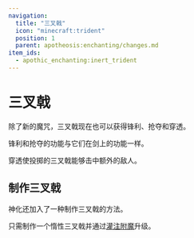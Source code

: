 ```yaml
---
navigation:
  title: "三叉戟"
  icon: "minecraft:trident"
  position: 1
  parent: apotheosis:enchanting/changes.md
item_ids:
  - apothic_enchanting:inert_trident
---
```


# 三叉戟

除了新的魔咒，三叉戟现在也可以获得<Color id="blue">锋利</Color>、<Color id="blue">抢夺</Color>和<Color id="blue">穿透</Color>。

锋利和抢夺的功能与它们在剑上的功能一样。

穿透使投掷的三叉戟能够击中额外的敌人。

## 制作三叉戟

<ItemImage id="apothic_enchanting:inert_trident" />

神化还加入了一种制作三叉戟的方法。

只需制作一个<Color id="blue">惰性三叉戟</Color>并通过[灌注附魔](../infusion.md)升级。


